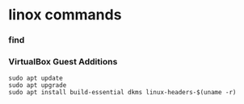 # linox commands

### find



### VirtualBox Guest Additions

```
sudo apt update
sudo apt upgrade
sudo apt install build-essential dkms linux-headers-$(uname -r)
```

